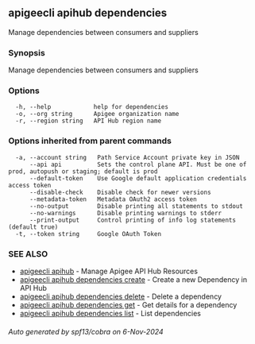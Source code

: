 ## apigeecli apihub dependencies

Manage dependencies between consumers and suppliers

### Synopsis

Manage dependencies between consumers and suppliers

### Options

```
  -h, --help            help for dependencies
  -o, --org string      Apigee organization name
  -r, --region string   API Hub region name
```

### Options inherited from parent commands

```
  -a, --account string   Path Service Account private key in JSON
      --api api          Sets the control plane API. Must be one of prod, autopush or staging; default is prod
      --default-token    Use Google default application credentials access token
      --disable-check    Disable check for newer versions
      --metadata-token   Metadata OAuth2 access token
      --no-output        Disable printing all statements to stdout
      --no-warnings      Disable printing warnings to stderr
      --print-output     Control printing of info log statements (default true)
  -t, --token string     Google OAuth Token
```

### SEE ALSO

* [apigeecli apihub](apigeecli_apihub.md)	 - Manage Apigee API Hub Resources
* [apigeecli apihub dependencies create](apigeecli_apihub_dependencies_create.md)	 - Create a new Dependency in API Hub
* [apigeecli apihub dependencies delete](apigeecli_apihub_dependencies_delete.md)	 - Delete a dependency
* [apigeecli apihub dependencies get](apigeecli_apihub_dependencies_get.md)	 - Get details for a dependency
* [apigeecli apihub dependencies list](apigeecli_apihub_dependencies_list.md)	 - List dependencies

###### Auto generated by spf13/cobra on 6-Nov-2024
